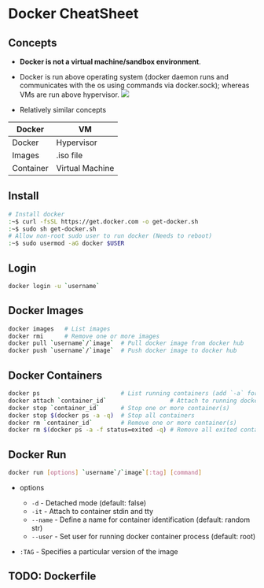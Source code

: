 # Docker CheatSheet

## Concepts
- **Docker is not a virtual machine/sandbox environment**.
- Docker is run above operating system (docker daemon runs and communicates with the os using commands via docker.sock); whereas VMs are run above hypervisor.
![](https://i.imgur.com/PxdN0Wo.png)

- Relatively similar concepts

| Docker | VM |
| --- | --- |
| Docker | Hypervisor |
| Images | .iso file |
| Container | Virtual Machine |

## Install
```bash
# Install docker
:~$ curl -fsSL https://get.docker.com -o get-docker.sh
:~$ sudo sh get-docker.sh
# Allow non-root sudo user to run docker (Needs to reboot)
:~$ sudo usermod -aG docker $USER
```

## Login
```bash
docker login -u `username`
```

## Docker Images
```bash
docker images   # List images
docker rmi      # Remove one or more images
docker pull `username`/`image`  # Pull docker image from docker hub
docker push `username`/`image`  # Push docker image to docker hub
```

## Docker Containers
```bash
docker ps                       # List running containers (add `-a` for all)
docker attach `container_id`                  # Attach to running docker
docker stop `container_id`      # Stop one or more container(s)
docker stop $(docker ps -a -q)  # Stop all containers
docker rm `container_id`        # Remove one or more container(s)
docker rm $(docker ps -a -f status=exited -q) # Remove all exited containers
```

## Docker Run
```bash
docker run [options] `username`/`image`[:tag] [command]
```

- options
    - `-d` - Detached mode (default: false)
    - `-it` - Attach to container stdin and tty 
    - `--name` - Define a name for container identification (default: random str)
    - `--user` - Set user for running docker container process (default: root)

- `:TAG` - Specifies a particular version of the image

<!-- $(id -u):$(id -g)-->

## TODO: Dockerfile